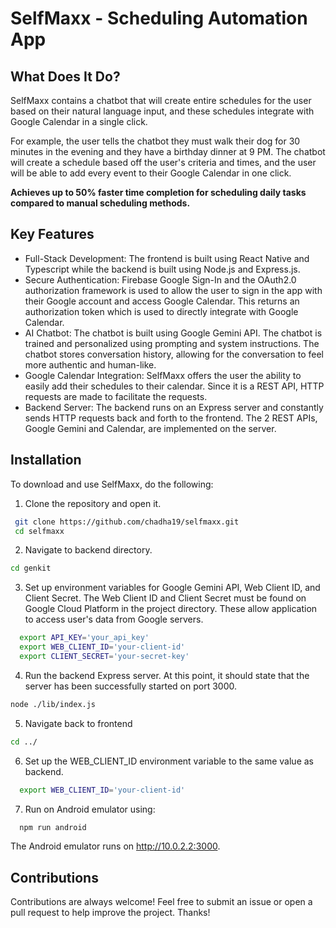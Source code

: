# SelfMaxx - Scheduling Automation App

## What Does It Do?
SelfMaxx contains a chatbot that will create entire schedules for the user based on their natural language input, and these schedules integrate with Google Calendar in a single click. 

For example, the user tells the chatbot they must walk their dog for 30 minutes in the evening and they have a birthday dinner at 9 PM. The chatbot will create a schedule based off the user's criteria and times, and the user will be able to add every event to their Google Calendar in one click.

**Achieves up to 50% faster time completion for scheduling daily tasks compared to manual scheduling methods.**

## Key Features
- Full-Stack Development: The frontend is built using React Native and Typescript while the backend is built using Node.js and Express.js.
- Secure Authentication: Firebase Google Sign-In and the OAuth2.0 authorization framework is used to allow the user to sign in the app with their Google account and access Google Calendar. This returns an authorization token which is used to directly integrate with Google Calendar.
- AI Chatbot: The chatbot is built using Google Gemini API. The chatbot is trained and personalized using prompting and system instructions. The chatbot stores conversation history, allowing for the conversation to feel more authentic and human-like.
- Google Calendar Integration: SelfMaxx offers the user the ability to easily add their schedules to their calendar. Since it is a REST API, HTTP requests are made to facilitate the requests.
- Backend Server: The backend runs on an Express server and constantly sends HTTP requests back and forth to the frontend. The 2 REST APIs, Google Gemini and Calendar, are implemented on the server.

## Installation
To download and use SelfMaxx, do the following:
1. Clone the repository and open it.
  ```bash
   git clone https://github.com/chadha19/selfmaxx.git
   cd selfmaxx
   ```
2. Navigate to backend directory.
  ```bash
  cd genkit
  ```
3. Set up environment variables for Google Gemini API, Web Client ID, and Client Secret. The Web Client ID and Client Secret must be found on Google Cloud Platform in the project directory. These allow application to access user's data from Google servers.
  ```bash
    export API_KEY='your_api_key'
    export WEB_CLIENT_ID='your-client-id'
    export CLIENT_SECRET='your-secret-key'
  ```
4. Run the backend Express server. At this point, it should state that the server has been successfully started on port 3000.
```bash
node ./lib/index.js
```
5. Navigate back to frontend
```bash
cd ../
```
6. Set up the WEB_CLIENT_ID environment variable to the same value as backend.
  ```bash
    export WEB_CLIENT_ID='your-client-id'
  ```
7. Run on Android emulator using:
  ```bash
    npm run android
  ```
The Android emulator runs on http://10.0.2.2:3000.

## Contributions
Contributions are always welcome! Feel free to submit an issue or open a pull request to help improve the project. Thanks!
